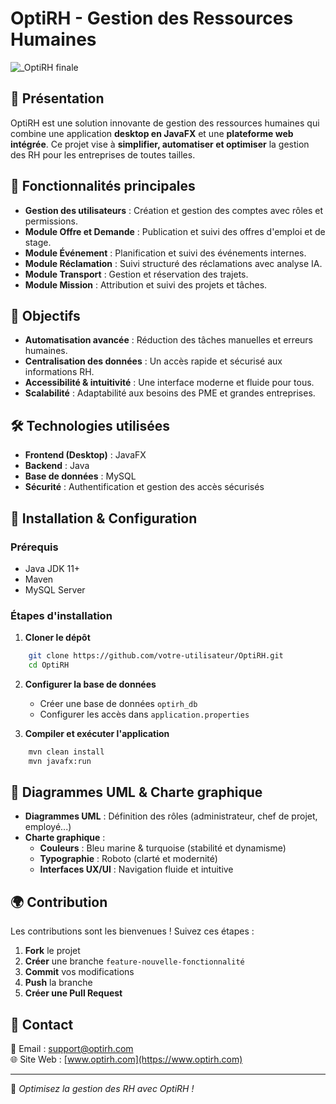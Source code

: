 # OptiRH - Gestion des Ressources Humaines
![_OptiRH finale](https://github.com/user-attachments/assets/0f3bdb15-6321-42da-b294-c12b76d025d3)

## 📌 Présentation
OptiRH est une solution innovante de gestion des ressources humaines qui combine une application **desktop en JavaFX** et une **plateforme web intégrée**. 
Ce projet vise à **simplifier, automatiser et optimiser** la gestion des RH pour les entreprises de toutes tailles.

## 🚀 Fonctionnalités principales
- **Gestion des utilisateurs** : Création et gestion des comptes avec rôles et permissions.
- **Module Offre et Demande** : Publication et suivi des offres d'emploi et de stage.
- **Module Événement** : Planification et suivi des événements internes.
- **Module Réclamation** : Suivi structuré des réclamations avec analyse IA.
- **Module Transport** : Gestion et réservation des trajets.
- **Module Mission** : Attribution et suivi des projets et tâches.

## 🎯 Objectifs
- **Automatisation avancée** : Réduction des tâches manuelles et erreurs humaines.
- **Centralisation des données** : Un accès rapide et sécurisé aux informations RH.
- **Accessibilité & intuitivité** : Une interface moderne et fluide pour tous.
- **Scalabilité** : Adaptabilité aux besoins des PME et grandes entreprises.

## 🛠️ Technologies utilisées
- **Frontend (Desktop)** : JavaFX
- **Backend** : Java
- **Base de données** : MySQL
- **Sécurité** : Authentification et gestion des accès sécurisés

## 📖 Installation & Configuration
### Prérequis
- Java JDK 11+
- Maven
- MySQL Server

### Étapes d'installation
1. **Cloner le dépôt**
```bash
    git clone https://github.com/votre-utilisateur/OptiRH.git
    cd OptiRH
```
2. **Configurer la base de données**
   - Créer une base de données `optirh_db`
   - Configurer les accès dans `application.properties`

3. **Compiler et exécuter l'application**
```bash
    mvn clean install
    mvn javafx:run
```

## 📌 Diagrammes UML & Charte graphique
- **Diagrammes UML** : Définition des rôles (administrateur, chef de projet, employé...)
- **Charte graphique** : 
  - **Couleurs** : Bleu marine & turquoise (stabilité et dynamisme)
  - **Typographie** : Roboto (clarté et modernité)
  - **Interfaces UX/UI** : Navigation fluide et intuitive

## 🌍 Contribution
Les contributions sont les bienvenues ! Suivez ces étapes :
1. **Fork** le projet
2. **Créer** une branche `feature-nouvelle-fonctionnalité`
3. **Commit** vos modifications
4. **Push** la branche
5. **Créer une Pull Request**

## 📩 Contact
📧 Email : support@optirh.com  
🌐 Site Web : [www.optirh.com](https://www.optirh.com)

---

🚀 *Optimisez la gestion des RH avec OptiRH !*
